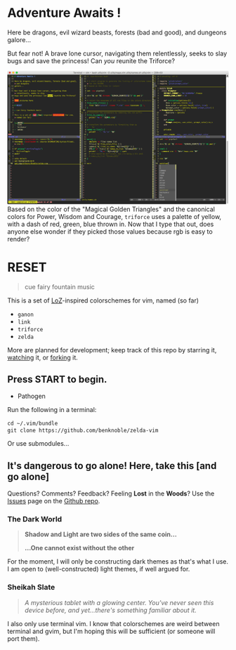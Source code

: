# Adventure Awaits !

Here be dragons, evil wizard beasts, forests (bad and good), and dungeons
galore...

But fear not! A brave lone cursor, navigating them relentlessly, seeks to slay
bugs and save the princess! Can *you* reunite the Triforce?

![triforce screenshot][triforce]
Based on the color of the "Magical Golden Triangles" and the canonical colors
for Power, Wisdom and Courage, `triforce` uses a palette of yellow, with a dash
of red, green, blue thrown in. Now that I type that out, does anyone else wonder
if they picked those values because rgb is easy to render?

# RESET

> cue fairy fountain music

This is a set of [LoZ][loz]-inspired colorschemes for vim, named (so far)

- `ganon`
- `link`
- `triforce`
- `zelda`

More are planned for development; keep track of this repo by starring
it, [watching][watch] it, or [forking][fork] it.

## Press START to begin.

- Pathogen

Run the following in a terminal:

    cd ~/.vim/bundle
    git clone https://github.com/benknoble/zelda-vim

Or use submodules...

## It's dangerous to go alone! Here, take this [and go alone]

Questions? Comments? Feedback? Feeling __Lost__ in the __Woods__? Use the
[Issues][issues] page on the [Github repo][github].

### The Dark World

> __Shadow and Light are two sides of the same coin...__
>
> __...One cannot exist without the other__

For the moment, I will only be constructing dark themes as that's what I use. I
am open to (well-constructed) light themes, if well argued for.

### Sheikah Slate

> *A mysterious tablet with a glowing center. You've never seen this device*
> *before, and yet...there's something familiar about it.*

I also only use terminal vim. I know that colorschemes are weird between
terminal and gvim, but I'm hoping this will be sufficient (or someone will port
them).

[github]: https://github.com/benknoble/zelda-vim
[issues]: https://github.com/benknoble/zelda-vim/issues
[loz]: https://en.wikipedia.org/wiki/The_Legend_of_Zelda
[watch]: https://github.com/benknoble/zelda-vim/subscription
[fork]: https://github.com/benknoble/zelda-vim/fork
[triforce]: screenshots/triforce.png
